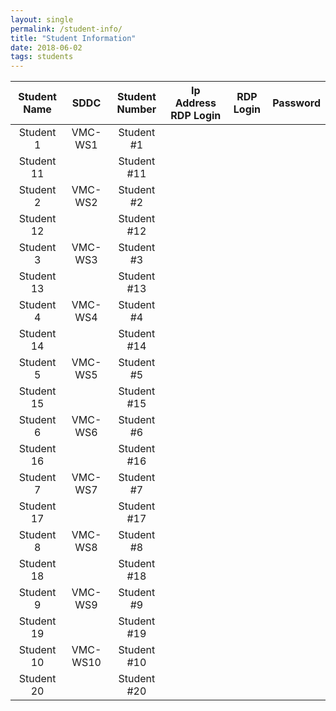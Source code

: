 ```yaml
---
layout: single
permalink: /student-info/
title: "Student Information"
date: 2018-06-02
tags: students
---
```


| Student Name  | SDDC       | Student Number  | Ip Address RDP Login | RDP Login | Password |
|:-------------:|:----------:| :--------------:|:--------------------:|:---------:|:--------:|
| Student 1     | VMC-WS1    | Student #1      |
| Student 11    |            | Student #11     |
| Student 2     | VMC-WS2    | Student #2      |
| Student 12    |            | Student #12     |
| Student 3     | VMC-WS3    | Student #3      |
| Student 13    |            | Student #13     |
| Student 4     | VMC-WS4    | Student #4      |
| Student 14    |            | Student #14     |
| Student 5     | VMC-WS5    | Student #5      |
| Student 15    |            | Student #15     |
| Student 6     | VMC-WS6    | Student #6      |
| Student 16    |            | Student #16     |
| Student 7     | VMC-WS7    | Student #7      |
| Student 17    |            | Student #17     |
| Student 8     | VMC-WS8    | Student #8      |
| Student 18    |            | Student #18     |
| Student 9     | VMC-WS9    | Student #9      |
| Student 19    |            | Student #19     |
| Student 10    | VMC-WS10   | Student #10     |
| Student 20    |            | Student #20     |